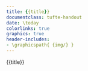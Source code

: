 ```yaml
---
title: {{title}}
documentclass: tufte-handout
date: \today
colorlinks: true
graphics: true
header-includes:
- \graphicspath{ {img/} }
---
```


{{title}}

